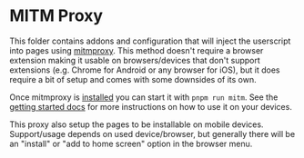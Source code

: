 # MITM Proxy

This folder contains addons and configuration that will inject the userscript into pages using [mitmproxy](https://mitmproxy.org/). This method doesn't require a browser extension making it usable on browsers/devices that don't support extensions (e.g. Chrome for Android or any browser for iOS), but it does require a bit of setup and comes with some downsides of its own. 

Once mitmproxy is [installed](https://docs.mitmproxy.org/stable/overview-installation/) you can start it with `pnpm run mitm`. See the [getting started docs](https://docs.mitmproxy.org/stable/overview-getting-started/) for more instructions on how to use it on your devices.

This proxy also setup the pages to be installable on mobile devices. Support/usage depends on used device/browser, but generally there will be an "install" or "add to home screen" option in the browser menu.
